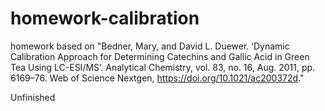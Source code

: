 # homework-calibration

homework based on "Bedner, Mary, and David L. Duewer. ‘Dynamic Calibration Approach for Determining Catechins and Gallic Acid in Green Tea Using LC-ESI/MS’. Analytical Chemistry, vol. 83, no. 16, Aug. 2011, pp. 6169–76. Web of Science Nextgen, https://doi.org/10.1021/ac200372d."

Unfinished
